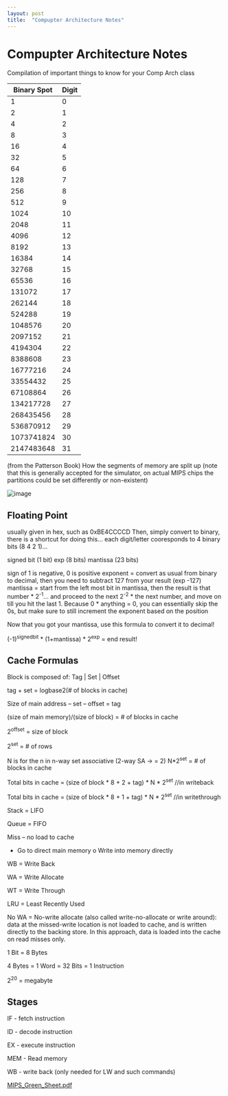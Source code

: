 ```yaml
---
layout: post
title:  "Compupter Architecture Notes"
---
```


# Compupter Architecture Notes 

Compilation of important things to know for your Comp Arch class

| Binary Spot | Digit |
| ----------- | ----- |
| 1           | 0     |
| 2           | 1     |
| 4           | 2     |
| 8           | 3     |
| 16          | 4     |
| 32          | 5     |
| 64          | 6     |
| 128         | 7     |
| 256         | 8     |
| 512         | 9     |
| 1024        | 10    |
| 2048        | 11    |
| 4096        | 12    |
| 8192        | 13    |
| 16384       | 14    |
| 32768       | 15    |
| 65536       | 16    |
| 131072      | 17    |
| 262144      | 18    |
| 524288      | 19    |
| 1048576     | 20    |
| 2097152     | 21    |
| 4194304     | 22    |
| 8388608     | 23    |
| 16777216    | 24    |
| 33554432    | 25    |
| 67108864    | 26    |
| 134217728   | 27    |
| 268435456   | 28    |
| 536870912   | 29    |
| 1073741824  | 30    |
| 2147483648  | 31    |

(from the Patterson Book)
How the segments of memory are split up (note that this is generally accepted for the simulator, on actual MIPS chips the partitions could be set differently or non-existent)

![image](https://user-images.githubusercontent.com/5733247/177302019-1638ea3f-1aa1-44d1-9ccd-1059d0910e59.png)

## Floating Point

usually given in hex, such as 0xBE4CCCCD 
Then, simply convert to binary, there is a shortcut for doing this... each digit/letter cooresponds to 4 binary bits (8 4 2 1)... 

signed bit (1 bit)
exp (8 bits)
mantissa (23 bits)

sign of 1 is negative, 0 is positive 
exponent = convert as usual from binary to decimal, then you need to subtract 127 from your result (exp -127)
mantissa = start from the left most bit in mantissa, then the result is that number * 2<sup>-1</sup>... and proceed to the next 2<sup>-2</sup> * the next number, and move on till you hit the last 1. Because 0 * anything = 0, you can essentially skip the 0s, but make sure to still increment the exponent based on the position

Now that you got your mantissa, use this formula to convert it to decimal!

(-1)<sup>signedbit</sup> * (1+mantissa) * 2<sup>exp</sup> = end result!


## Cache Formulas 

Block is composed of: Tag | Set | Offset 

tag + set = logbase2(# of blocks in cache)

Size of main address – set – offset = tag

(size of main memory)/(size of block) = # of blocks in cache

2<sup>offset</sup> = size of block 

2<sup>set</sup> = # of rows 

N is for the n in n-way set associative (2-way SA -> = 2)
N*2<sup>set</sup> = # of blocks in cache

Total bits in cache = (size of block * 8 + 2 + tag) * N * 2<sup>set</sup> //in writeback

Total bits in cache = (size of block * 8 + 1 + tag) * N * 2<sup>set</sup> //in writethrough

Stack = LIFO

Queue = FIFO

Miss – no load to cache
-	Go to direct main memory 
o	Write into memory directly 


WB = Write Back

WA = Write Allocate

WT = Write Through

LRU = Least Recently Used

No WA = 	No-write allocate (also called write-no-allocate or write around): data at the missed-write location is not loaded to cache, and is written directly to the backing store. In this approach, data is loaded into the cache on read misses only.

1 Bit = 8 Bytes

4 Bytes = 1 Word = 32 Bits = 1 Instruction

2<sup>20</sup> = megabyte

## Stages

IF - fetch instruction

ID - decode instruction

EX - execute instruction 

MEM - Read memory

WB - write back (only needed for LW and such commands)


[MIPS_Green_Sheet.pdf](https://github.com/avipars/CS-Resources/files/9105425/MIPS_Green_Sheet.pdf)
